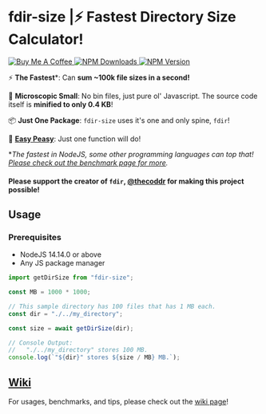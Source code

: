 # fdir-size |⚡ Fastest Directory Size Calculator!

<a href="https://www.buymeacoffee.com/tbroz15" target="_blank"><img src="https://img.shields.io/badge/-buy_me_a_coffee!-gray?logo=buy-me-a-coffee" alt="Buy Me A Coffee" />
<a href="https://www.npmjs.com/package/fdir-size">
<img alt="NPM Downloads" src="https://img.shields.io/npm/d18m/fdir-size?color=dodgerblue&logoColor=white"/>
<img alt="NPM Version" src="https://img.shields.io/npm/v/fdir-size?">
</a></h3>

⚡ **The Fastest**\*: Can **sum ~100k file sizes in a second!**

🤏 **Microscopic Small**: No bin files, just pure ol' Javascript. The source code itself is **minified to only 0.4 KB**!

📦 **Just One Package**: `fdir-size` uses it's one and only spine, `fdir`!

🍋 **[Easy Peasy](https://i.kym-cdn.com/photos/images/original/002/581/449/5a9)**: Just one function will do!

\*_The fastest in NodeJS, some other programming languages can top that! [Please check out the benchmark page for more](https://github.com/TBroz15/fdir-size/wiki/Benchmarking)._

#### Please support the creator of `fdir`, [@thecoddr](https://github.com/thecodrr) for making this project possible!

## Usage

### Prerequisites

- NodeJS 14.14.0 or above
- Any JS package manager

```typescript
import getDirSize from "fdir-size";

const MB = 1000 * 1000;

// This sample directory has 100 files that has 1 MB each.
const dir = "./../my_directory";

const size = await getDirSize(dir);

// Console Output:
//   "./../my_directory" stores 100 MB.
console.log(`"${dir}" stores ${size / MB} MB.`);
```

## [Wiki](https://github.com/TBroz15/fdir-size/wiki)

For usages, benchmarks, and tips, please check out the [wiki page](https://github.com/TBroz15/fdir-size/wiki)!
